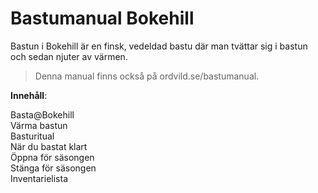 # Bastumanual Bokehill

Bastun i Bokehill är en finsk, vedeldad bastu där man tvättar sig i bastun och sedan njuter av värmen. 

> Denna manual finns också på ordvild.se/bastumanual.

**Innehåll**:

Basta@Bokehill<br>
Värma bastun<br>
Basturitual<br>
När du bastat klart<br>
Öppna för säsongen<br>
Stänga för säsongen<br>
Inventarielista

